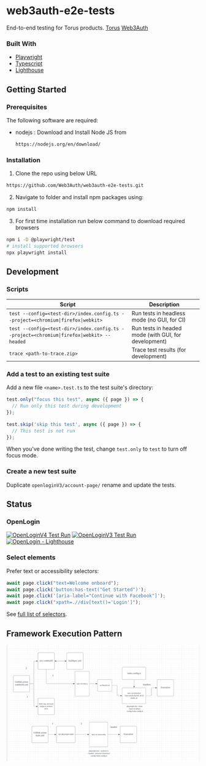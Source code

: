 # web3auth-e2e-tests

End-to-end testing for Torus products.
[Torus]
[Web3Auth]

### Built With

- [Playwright](https://playwright.dev)
- [Typescript](https://www.typescriptlang.org/)
- [Lighthouse](https://developers.google.com/web/tools/lighthouse)

## Getting Started

### Prerequisites

The following software are required:

- nodejs : Download and Install Node JS from
  ```sh
  https://nodejs.org/en/download/
  ```

### Installation

1. Clone the repo using below URL

```sh
https://github.com/Web3Auth/web3auth-e2e-tests.git
```

2. Navigate to folder and install npm packages using:

```sh
npm install
```
3. For first time installation run below command to download required browsers

```sh
npm i -D @playwright/test
# install supported browsers
npx playwright install
```

## Development

### Scripts

| Script                                                                                    | Description                                          |
| ----------------------------------------------------------------------------------------- | ---------------------------------------------------- |
| `test --config=<test-dir>/index.config.ts --project=<chromium\|firefox\|webkit>`          | Run tests in headless mode (no GUI, for CI)          |
| `test --config=<test-dir>/index.config.ts --project=<chromium\|firefox\|webkit> --headed` | Run tests in headed mode (with GUI, for development) |
| `trace <path-to-trace.zip>`                                                               | Trace test results (for development)                 |

### Add a test to an existing test suite

Add a new file `<name>.test.ts` to the test suite's directory:

```ts
test.only("focus this test", async ({ page }) => {
  // Run only this test during development
});
```
```ts
test.skip('skip this test', async ({ page }) => {
  // This test is not run
});
```
When you've done writing the test, change `test.only` to `test` to turn off focus mode.

### Create a new test suite

Duplicate `openloginV3/account-page/` rename and update the tests.

## Status

### OpenLogin

[![OpenLoginV4 Test Run](https://github.com/Web3Auth/web3auth-e2e-tests/actions/workflows/v4.yml/badge.svg)](https://github.com/Web3Auth/web3auth-e2e-tests/actions/workflows/v4.yml)
[![OpenLoginV3 Test Run](https://github.com/Web3Auth/web3auth-e2e-tests/actions/workflows/v3.yml/badge.svg)](https://github.com/Web3Auth/web3auth-e2e-tests/actions/workflows/v3.yml)
[![OpenLogin - Lighthouse](https://github.com/torusresearch/torus-e2e-tests/actions/workflows/lighthouse.yml/badge.svg)](https://github.com/torusresearch/torus-e2e-tests/actions/workflows/lighthouse.yml)

### Select elements

Prefer text or accessibility selectors:

```ts
await page.click("text=Welcome onboard");
await page.click('button:has-text("Get Started")');
await page.click('[aria-label="Continue with Facebook"]');
await page.click("xpath=.//div[text()='Login']");
```

See [full list of selectors](https://playwright.dev/docs/selectors/#quick-guide).

## Framework Execution Pattern

![alt text](https://github.com/Web3Auth/web3auth-e2e-tests/blob/new_ui_openlogin/FW.png)

<!-- Links -->

[torus]: https://tor.us
[Web3Auth]: https://app.openlogin.com/
[Framework Design]: https://lucid.app/lucidchart/0a243786-3d3c-4dcb-b31d-f5c2a224ea42/edit?viewport_loc=-291%2C-13%2C2266%2C1146%2C0_0&invitationId=inv_8cb3a0f7-3930-427f-b82e-259d5b27fa99
